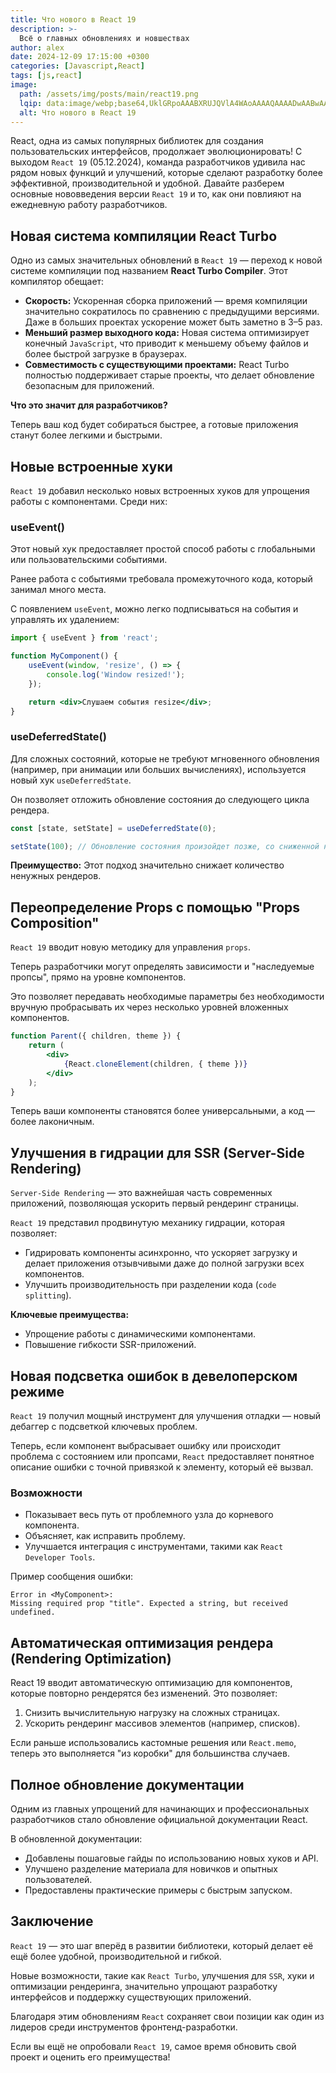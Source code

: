 ```yaml
---
title: Что нового в React 19
description: >-
  Всё о главных обновлениях и новшествах
author: alex
date: 2024-12-09 17:15:00 +0300
categories: [Javascript,React]
tags: [js,react]
image:
  path: /assets/img/posts/main/react19.png
  lqip: data:image/webp;base64,UklGRpoAAABXRUJQVlA4WAoAAAAQAAAADwAABwAAQUxQSDIAAAARL0AmbZurmr57yyIiqE8oiG0bejIYEQTgqiDA9vqnsUSI6H+oAERp2HZ65qP/VIAWAFZQOCBCAAAA8AEAnQEqEAAIAAVAfCWkAALp8sF8rgRgAP7o9FDvMCkMde9PK7euH5M1m6VWoDXf2FkP3BqV0ZYbO6NA/VFIAAAA
  alt: Что нового в React 19
---
```


React, одна из самых популярных библиотек для создания пользовательских интерфейсов, продолжает эволюционировать! 
С выходом `React 19` (05.12.2024), команда разработчиков удивила нас рядом новых функций и улучшений, которые сделают разработку более эффективной, производительной и удобной. 
Давайте разберем основные нововведения версии `React 19` и то, как они повлияют на ежедневную работу разработчиков.

## Новая система компиляции React Turbo

Одно из самых значительных обновлений в `React 19` — переход к новой системе компиляции под названием **React Turbo Compiler**. Этот компилятор обещает:

- **Скорость:** Ускоренная сборка приложений — время компиляции значительно сократилось по сравнению с предыдущими версиями. Даже в больших проектах ускорение может быть заметно в 3–5 раз.
- **Меньший размер выходного кода:** Новая система оптимизирует конечный `JavaScript`, что приводит к меньшему объему файлов и более быстрой загрузке в браузерах.
- **Совместимость с существующими проектами:** React Turbo полностью поддерживает старые проекты, что делает обновление безопасным для приложений.

**Что это значит для разработчиков?** 

Теперь ваш код будет собираться быстрее, а готовые приложения станут более легкими и быстрыми.

## Новые встроенные хуки

`React 19` добавил несколько новых встроенных хуков для упрощения работы с компонентами. Среди них:

### useEvent()

Этот новый хук предоставляет простой способ работы с глобальными или пользовательскими событиями. 

Ранее работа с событиями требовала промежуточного кода, который занимал много места. 

С появлением `useEvent`, можно легко подписываться на события и управлять их удалением:

```jsx
import { useEvent } from 'react';

function MyComponent() {
    useEvent(window, 'resize', () => {
        console.log('Window resized!');
    });

    return <div>Слушаем события resize</div>;
}
```

### useDeferredState()

Для сложных состояний, которые не требуют мгновенного обновления (например, при анимации или больших вычислениях), используется новый хук `useDeferredState`. 

Он позволяет отложить обновление состояния до следующего цикла рендера.

```jsx
const [state, setState] = useDeferredState(0);

setState(100); // Обновление состояния произойдет позже, со сниженной нагрузкой.
```

**Преимущество:** Этот подход значительно снижает количество ненужных рендеров.


## Переопределение Props с помощью "Props Composition"

`React 19` вводит новую методику для управления `props`. 

Теперь разработчики могут определять зависимости и "наследуемые пропсы", прямо на уровне компонентов. 

Это позволяет передавать необходимые параметры без необходимости вручную пробрасывать их через несколько уровней вложенных компонентов.

```jsx
function Parent({ children, theme }) {
    return (
        <div>
            {React.cloneElement(children, { theme })}
        </div>
    );
}
```

Теперь ваши компоненты становятся более универсальными, а код — более лаконичным.

## Улучшения в гидрации для SSR (Server-Side Rendering)

`Server-Side Rendering` — это важнейшая часть современных приложений, позволяющая ускорить первый рендеринг страницы. 

`React 19` представил продвинутую механику гидрации, которая позволяет:

- Гидрировать компоненты асинхронно, что ускоряет загрузку и делает приложения отзывчивыми даже до полной загрузки всех компонентов.
- Улучшить производительность при разделении кода (`code splitting`).

**Ключевые преимущества:**
- Упрощение работы с динамическими компонентами.
- Повышение гибкости SSR-приложений.

## Новая подсветка ошибок в девелоперском режиме

`React 19` получил мощный инструмент для улучшения отладки — новый дебаггер с подсветкой ключевых проблем. 

Теперь, если компонент выбрасывает ошибку или происходит проблема с состоянием или пропсами, `React` предоставляет понятное описание ошибки с точной привязкой к элементу, который её вызвал.

### Возможности

- Показывает весь путь от проблемного узла до корневого компонента.
- Объясняет, как исправить проблему.
- Улучшается интеграция с инструментами, такими как `React Developer Tools`.

Пример сообщения ошибки:

```
Error in <MyComponent>:
Missing required prop "title". Expected a string, but received undefined.
```

## Автоматическая оптимизация рендера (Rendering Optimization)

React 19 вводит автоматическую оптимизацию для компонентов, которые повторно рендерятся без изменений. Это позволяет:

1. Снизить вычислительную нагрузку на сложных страницах.
2. Ускорить рендеринг массивов элементов (например, списков).

Если раньше использовались кастомные решения или `React.memo`, теперь это выполняется "из коробки" для большинства случаев.


## Полное обновление документации

Одним из главных упрощений для начинающих и профессиональных разработчиков стало обновление официальной документации React. 

В обновленной документации:

- Добавлены пошаговые гайды по использованию новых хуков и API.
- Улучшено разделение материала для новичков и опытных пользователей.
- Предоставлены практические примеры с быстрым запуском.

## Заключение

`React 19` — это шаг вперёд в развитии библиотеки, который делает её ещё более удобной, производительной и гибкой. 

Новые возможности, такие как `React Turbo`, улучшения для `SSR`, хуки и оптимизации рендеринга, значительно упрощают разработку интерфейсов и поддержку существующих приложений. 

Благодаря этим обновлениям `React` сохраняет свои позиции как один из лидеров среди инструментов фронтенд-разработки.

Если вы ещё не опробовали `React 19`, самое время обновить свой проект и оценить его преимущества! 
